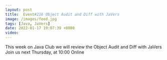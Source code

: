 ```yaml
---
layout: post
title:  Event#216 Object Audit and Diff with JaVers
image: /images/feed.jpg
tags: [Java, JaVers]
date: 2022-01-17 19:07:39 +0000
video: 
---
```


This week on Java Club we will review the Object Audit and Diff with JaVers
Join us next Thursday, at 10:00 Online

